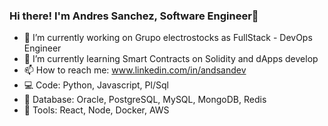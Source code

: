 ### Hi there! I'm Andres Sanchez, Software Engineer👋

- 🔭 I’m currently working on Grupo electrostocks as FullStack - DevOps Engineer
- 🌱 I’m currently learning Smart Contracts on Solidity and dApps develop
- 📫 How to reach me: www.linkedin.com/in/andsandev
- 💻 Code: Python, Javascript, Pl/Sql
- 💽 Database: Oracle, PostgreSQL, MySQL, MongoDB, Redis
- 🧰 Tools: React, Node, Docker, AWS


<!--
**andressancap/andressancap** is a ✨ _special_ ✨ repository because its `README.md` (this file) appears on your GitHub profile.

Here are some ideas to get you started:

- 🔭 I’m currently working on ...
- 🌱 I’m currently learning ...
- 👯 I’m looking to collaborate on ...
- 🤔 I’m looking for help with ...
- 💬 Ask me about ...
- 📫 How to reach me: ...
- 😄 Pronouns: ...
- ⚡ Fun fact: ...
-->
